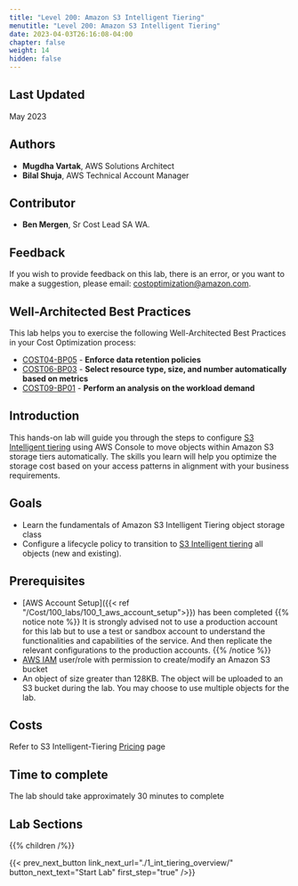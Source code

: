 ```yaml
---
title: "Level 200: Amazon S3 Intelligent Tiering"
menutitle: "Level 200: Amazon S3 Intelligent Tiering"
date: 2023-04-03T26:16:08-04:00
chapter: false
weight: 14
hidden: false
---
```

## Last Updated
May 2023

## Authors
* **Mugdha Vartak**, AWS Solutions Architect
* **Bilal Shuja**, AWS Technical Account Manager

## Contributor
* **Ben Mergen**, Sr Cost Lead SA WA.

## Feedback
If you wish to provide feedback on this lab, there is an error, or you want to make a suggestion, please email: costoptimization@amazon.com.

## Well-Architected Best Practices
This lab helps you to exercise the following Well-Architected Best Practices in your Cost Optimization process:
* [COST04-BP05](https://docs.aws.amazon.com/wellarchitected/latest/cost-optimization-pillar/cost_decomissioning_resources_data_retention.html) - **Enforce data retention policies**
* [COST06-BP03](https://docs.aws.amazon.com/wellarchitected/latest/cost-optimization-pillar/cost_type_size_number_resources_metrics.html) - **Select resource type, size, and number automatically based on metrics**
* [COST09-BP01](https://docs.aws.amazon.com/wellarchitected/latest/cost-optimization-pillar/cost_manage_demand_resources_cost_analysis.html) - **Perform an analysis on the workload demand**

## Introduction
This hands-on lab will guide you through the steps to configure [S3 Intelligent tiering](https://aws.amazon.com/s3/storage-classes/intelligent-tiering/) using AWS Console to move objects within Amazon S3 storage tiers automatically. The skills you learn will help you optimize the storage cost based on your access patterns in alignment with your business requirements.

## Goals
* Learn the fundamentals of Amazon S3 Intelligent Tiering object storage class 
* Configure a lifecycle policy to transition to [S3 Intelligent tiering](https://aws.amazon.com/s3/storage-classes/intelligent-tiering/) all objects (new and existing).


## Prerequisites
* [AWS Account Setup]({{< ref "/Cost/100_labs/100_1_aws_account_setup">}}) has been completed
{{% notice note %}}
It is strongly advised not to use a production account for this lab but to use a test or sandbox account to understand the functionalities and capabilities of the service. And then replicate the relevant configurations to the production accounts.
{{% /notice %}}
* [AWS IAM](https://aws.amazon.com/iam/) user/role with permission to create/modify an Amazon S3 bucket
* An object of size greater than 128KB. The object will be uploaded to an S3 bucket during the lab. You may choose to use multiple objects for the lab. 

## Costs
Refer to S3 Intelligent-Tiering [Pricing](https://aws.amazon.com/s3/pricing/) page

## Time to complete

The lab should take approximately 30 minutes to complete

## Lab Sections
{{% children  /%}}

{{< prev_next_button link_next_url="./1_int_tiering_overview/" button_next_text="Start Lab" first_step="true" />}}
